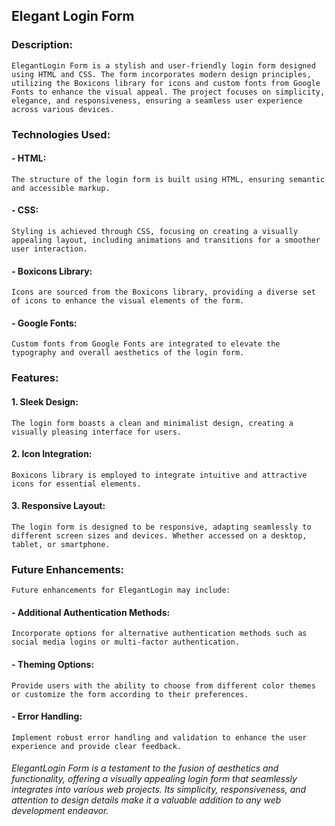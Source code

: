 ## Elegant Login Form

### Description:
    ElegantLogin Form is a stylish and user-friendly login form designed using HTML and CSS. The form incorporates modern design principles, utilizing the Boxicons library for icons and custom fonts from Google Fonts to enhance the visual appeal. The project focuses on simplicity, elegance, and responsiveness, ensuring a seamless user experience across various devices.

### Technologies Used:

#### - HTML:
    The structure of the login form is built using HTML, ensuring semantic and accessible markup.

#### - CSS:
    Styling is achieved through CSS, focusing on creating a visually appealing layout, including animations and transitions for a smoother user interaction.

#### - Boxicons Library:
    Icons are sourced from the Boxicons library, providing a diverse set of icons to enhance the visual elements of the form.

#### - Google Fonts:
    Custom fonts from Google Fonts are integrated to elevate the typography and overall aesthetics of the login form.

### Features:

#### 1. Sleek Design:
    The login form boasts a clean and minimalist design, creating a visually pleasing interface for users.

#### 2. Icon Integration:
    Boxicons library is employed to integrate intuitive and attractive icons for essential elements.

#### 3. Responsive Layout:
    The login form is designed to be responsive, adapting seamlessly to different screen sizes and devices. Whether accessed on a desktop, tablet, or smartphone.

### Future Enhancements:
    Future enhancements for ElegantLogin may include:

#### - Additional Authentication Methods:
    Incorporate options for alternative authentication methods such as social media logins or multi-factor authentication.

#### - Theming Options:
    Provide users with the ability to choose from different color themes or customize the form according to their preferences.

#### - Error Handling:
    Implement robust error handling and validation to enhance the user experience and provide clear feedback.

###### ElegantLogin Form is a testament to the fusion of aesthetics and functionality, offering a visually appealing login form that seamlessly integrates into various web projects. Its simplicity, responsiveness, and attention to design details make it a valuable addition to any web development endeavor.